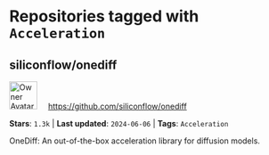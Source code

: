 # Repositories tagged with `Acceleration`

## siliconflow/onediff

<a href='https://github.com/siliconflow/onediff'><img src="https://avatars.githubusercontent.com/u/143005960?v=4" alt="Owner Avatar" width="50" height="50"></a> &nbsp; &nbsp; https://github.com/siliconflow/onediff

**Stars**: `1.3k` | **Last updated**: `2024-06-06` | **Tags**: `Acceleration`

OneDiff: An out-of-the-box acceleration library for diffusion models.

